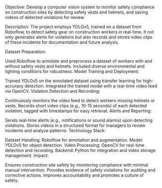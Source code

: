 Objective:
Develop a computer vision system to monitor safety compliance on construction sites by detecting safety vests and helmets, and saving videos of detected violations for review.

Description:
The project employs YOLOv5, trained on a dataset from Roboflow, to detect safety gear on construction workers in real-time. It not only generates alerts for violations but also records and stores video clips of these incidents for documentation and future analysis.

Dataset Preparation:

Used Roboflow to annotate and preprocess a dataset of workers with and without safety vests and helmets.
Included diverse environmental and lighting conditions for robustness.
Model Training and Deployment:

Trained YOLOv5 on the annotated dataset using transfer learning for high-accuracy detection.
Integrated the trained model with a real-time video feed via OpenCV.
Violation Detection and Recording:

Continuously monitors the video feed to detect workers missing helmets or vests.
Records short video clips (e.g., 10-15 seconds) of each detected violation, tagged with timestamps for easy retrieval.
Alerts and Reporting:

Sends real-time alerts (e.g., notifications or sound alarms) upon detecting violations.
Stores videos in a structured format for managers to review incidents and analyze patterns.
Technology Stack:

Dataset Handling: Roboflow for annotation and augmentation.
Model: YOLOv5 for object detection.
Video Processing: OpenCV for real-time detection and recording.
Backend: Python for integration and video storage management.
Impact:

Ensures construction site safety by monitoring compliance with minimal manual intervention.
Provides evidence of safety violations for auditing and corrective actions.
Improves accountability and promotes a culture of safety.
